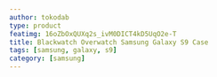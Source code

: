 ```yaml
---
author: tokodab
type: product
featimg: 16oZbOxQUXq2s_ivM0DICT4kD5UqO2e-T
title: Blackwatch Overwatch Samsung Galaxy S9 Case
tags: [samsung, galaxy, s9]
category: [samsung]
---
```

